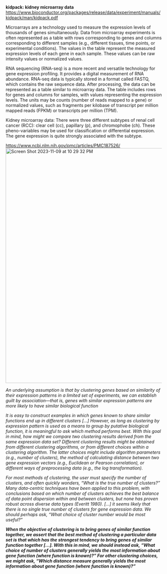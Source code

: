 **kidpack: kidney microarray data**
https://www.bioconductor.org/packages/release/data/experiment/manuals/kidpack/man/kidpack.pdf

Microarrays are a technology used to measure the expression levels of thousands of genes simultaneously.
Data from microarray experiments is often represented as a table with rows corresponding to genes and columns corresponding to different samples (e.g., different tissues, time points, or experimental conditions).
The values in the table represent the measured expression levels of each gene in each sample. These values can be raw intensity values or normalized values.

RNA sequencing (RNA-seq) is a more recent and versatile technology for gene expression profiling. It provides a digital measurement of RNA abundance.
RNA-seq data is typically stored in a format called FASTQ, which contains the raw sequence data. After processing, the data can be represented as a table similar to microarray data.
The table includes rows for genes and columns for samples, with values representing the expression levels. The units may be counts (number of reads mapped to a gene) or normalized values, such as fragments per kilobase of transcript per million mapped reads (FPKM) or transcripts per million (TPM).

Kidney microarray data: There were three different subtypes of renal cell cancer (RCC): clear cell (cc), papillary (p),
and chromophobe (ch). These pheno-variables may be used for classification or differential
expression. The gene expression is quite strongly associated with the subtype.

https://www.ncbi.nlm.nih.gov/pmc/articles/PMC187526/
<img width="759" alt="Screen Shot 2023-11-09 at 10 29 32 PM" src="https://github.com/fedhere/DSPS_FBianco/assets/1696902/1b544051-54ab-4a92-9337-ac8c6711b07b">

_An underlying assumption is that by clustering genes based on similarity of their expression patterns in a limited set of experiments, we can establish guilt by association—that is, genes with similar expression patterns are more likely to have similar biological function_

_It is easy to construct examples in which genes known to share similar functions end up in different clusters [...] 
However, as long as clustering by expression pattern is used as a means to group by putative biological function, it is meaningful to ask which method performs best. 
With this goal in mind, how might we compare two clustering results derived from the same expression data set? 
Different clustering results might be obtained from different clustering algorithms, or from different choices within a clustering algorithm. 
The latter choices might include algorithm parameters (e.g., number of clusters), the method of calculating distance between two gene expression vectors (e.g., Euclidean or Pearson correlation), 
or different ways of preprocessing data (e.g., the log transformation)._

_For most methods of clustering, the user must specify the number of clusters, and often quickly wonders, 
“What is the true number of clusters?” Many data-centric techniques have been applied to this problem, with conclusions based on which number of clusters achieves the best balance of data point dispersion within and between clusters, but none has proven robust across diverse data types (Everitt 1980). 
[...] it seems likely that there is no single true number of clusters for gene expression data. We should perhaps ask, “What choice of cluster number would be most useful?”_

_**When the objective of clustering is to bring genes of similar function together, we assert that the best method of clustering a particular data set is that which has the strongest tendency to bring genes of similar function together
[...]. With this in mind, we should instead ask, “What choice of number of clusters generally yields the most information about gene function (where function is known)?” 
For other clustering choices, we might ask, “Which distance measure generally yields the most information about gene function (where function is known)?”**_
